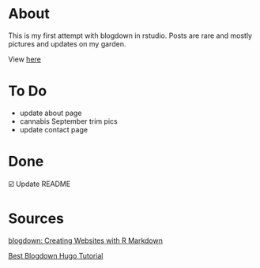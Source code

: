 # About
This is my first attempt with blogdown in rstudio. Posts are rare and mostly pictures and updates on my garden. 

View [here](https://randigrows.netlify.app/about/)

# To Do 
* update about page 
* cannabis September trim pics
* update contact page

# Done 
☑️ Update README

# Sources 

[blogdown: Creating Websites with R Markdown](https://bookdown.org/yihui/blogdown/)

[Best Blogdown Hugo Tutorial](https://www.youtube.com/watch?v=9Jqvaoeh1W4)
